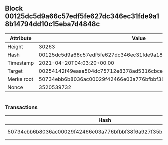 ## Block 00125dc5d9a66c57edf5fe627dc346ec31fde9a18b14794dd10c15eba7d4848c

Attribute | Value
--- | ---
Height | 30263
Hash | 00125dc5d9a66c57edf5fe627dc346ec31fde9a18b14794dd10c15eba7d4848c
Timestamp | 2021-04-20T04:03:20+00:00
Target | 00254142f49eaaa504dc75712e8378ad5316cbcead634704b3734b6271167cc4
Merke root | 50734ebb6b8036ac00029f42466e03a776bfbbf38f6a927f35b585bc47f2668c
Nonce | 3520539732

```

```

### Transactions

Hash | Amount
--- | ---
[50734ebb6b8036ac00029f42466e03a776bfbbf38f6a927f35b585bc47f2668c](50734ebb6b8036ac00029f42466e03a776bfbbf38f6a927f35b585bc47f2668c.md) | 10.00000000 SKEPTI 
